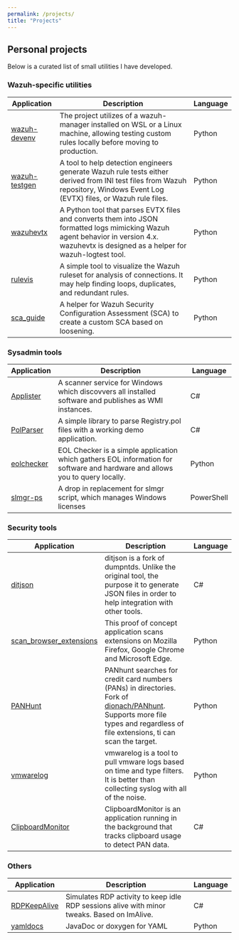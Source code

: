 ```yaml
---
permalink: /projects/
title: "Projects"
---
```


## Personal projects

Below is a curated list of small utilities I have developed.

### Wazuh-specific utilities

| Application | Description | Language |
|---|---|---|
| [wazuh-devenv](https://github.com/zbalkan/wazuh-devenv) | The project utilizes of a wazuh-manager installed on WSL or a Linux machine, allowing testing custom rules locally before moving to production.| Python |
| [wazuh-testgen](https://github.com/zbalkan/wazuh-testgen) | A tool to help detection engineers generate Wazuh rule tests either derived from INI test files from Wazuh repository, Windows Event Log (EVTX) files, or Wazuh rule files. | Python |
| [wazuhevtx](https://github.com/zbalkan/wazuhevtx) | A Python tool that parses EVTX files and converts them into JSON formatted logs mimicking Wazuh agent behavior in version 4.x. wazuhevtx is designed as a helper for wazuh-logtest tool. | Python |
| [rulevis](https://github.com/zbalkan/rulevis) | A simple tool to visualize the Wazuh ruleset for analysis of connections. It may help finding loops, duplicates, and redundant rules. | Python |
| [sca_guide](https://github.com/zbalkan/sca_guide) | A helper for Wazuh Security Configuration Assessment (SCA) to create a custom SCA based on loosening. | Python |

### Sysadmin tools

| Application | Description | Language |
|---|---|---|
| [Applister](https://github.com/zbalkan/AppLister) | A scanner service for Windows which discovvers all installed software and publishes as WMI instances. | C# |
| [PolParser](https://github.com/zbalkan/PolParser) | A simple library to parse Registry.pol files with a working demo application. | C# |
| [eolchecker](https://github.com/zbalkan/eolchecker) | EOL Checker is a simple application which gathers EOL information for software and hardware and allows you to query locally. | Python |
| [slmgr-ps](https://github.com/zbalkan/slmgr-ps) | A drop in replacement for slmgr script, which manages Windows licenses | PowerShell |

### Security tools

| Application | Description | Language |
|---|---|---|
| [ditjson](https://github.com/zbalkan/ditjson) | ditjson is a fork of dumpntds. Unlike the original tool, the purpose it to generate JSON files in order to help integration with other tools. | C# |
| [scan_browser_extensions](https://github.com/zbalkan/scan_browser_extensions) | This proof of concept application scans extensions on Mozilla Firefox, Google Chrome and Microsoft Edge. | Python |
| [PANHunt](https://github.com/zbalkan/PANhunt) | PANhunt searches for credit card numbers (PANs) in directories. Fork of [dionach/PANhunt](https://github.com/dionach/PANhunt). Supports more file types and regardless of file extensions, ti can scan the target. | Python |
| [vmwarelog](https://github.com/zbalkan/vmwarelog) | vmwarelog is a tool to pull vmware logs based on time and type filters. It is better than collecting syslog with all of the noise. | Python |
| [ClipboardMonitor](https://github.com/zbalkan/ClipboardMonitor) | ClipboardMonitor is an application running in the background that tracks clipboard usage to detect PAN data. | C# |

### Others

| Application | Description | Language |
|---|---|---|
| [RDPKeepAlive](https://github.com/zbalkan/RDPKeepAlive) | Simulates RDP activity to keep idle RDP sessions alive with minor tweaks. Based on ImAlive. | C# |
| [yamldocs](https://github.com/zbalkan/yamldocs) | JavaDoc or doxygen for YAML  | Python |
